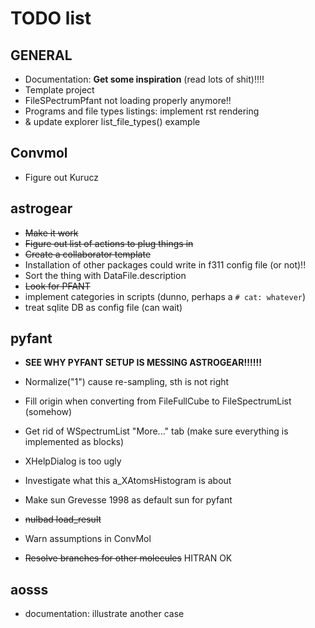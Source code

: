 # TODO list

## GENERAL
  
- Documentation: **Get some inspiration** (read lots of shit)!!!!
- Template project
- FileSPectrumPfant not loading properly anymore!!
- Programs and file types listings: implement rst rendering
- & update explorer list_file_types() example


## Convmol

- Figure out Kurucz

## astrogear

  - ~~Make it work~~
  - ~~Figure out list of actions to plug things in~~
  - ~~Create a collaborator template~~
  - Installation of other packages could write in f311 config file (or not)!!
  - Sort the thing with DataFile.description
  - ~~Look for PFANT~~
  - implement categories in scripts (dunno, perhaps a `# cat: whatever`)
  - treat sqlite DB as config file (can wait)

## pyfant

  - **SEE WHY PYFANT SETUP IS MESSING ASTROGEAR!!!!!!**

  
  - Normalize("1") cause re-sampling, sth is not right
  - Fill origin when converting from FileFullCube to FileSpectrumList (somehow)
  - Get rid of WSpectrumList "More..." tab (make sure everything is implemented as blocks)
  - XHelpDialog is too ugly
  - Investigate what this a_XAtomsHistogram is about
  - Make sun Grevesse 1998 as default sun for pyfant
  - ~~nulbad load_result~~
  - Warn assumptions in ConvMol
  - ~~Resolve branches for other molecules~~ HITRAN OK

  
## aosss

  - documentation: illustrate another case

  
